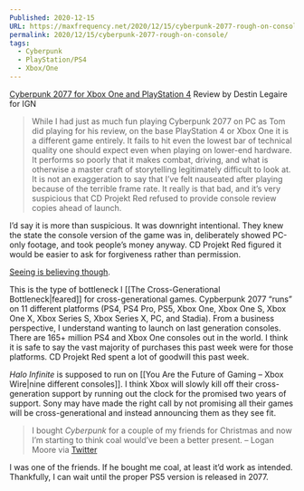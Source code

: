 ```yaml
---
Published: 2020-12-15
URL: https://maxfrequency.net/2020/12/15/cyberpunk-2077-rough-on-console/
permalink: 2020/12/15/cyberpunk-2077-rough-on-console/
tags:
  - Cyberpunk
  - PlayStation/PS4
  - Xbox/One
---
```

[Cyberpunk 2077 for Xbox One and PlayStation 4](https://www.ign.com/articles/cyberpunk-2077-for-xbox-one-and-playstation-4-review) Review by Destin Legaire for IGN

> While I had just as much fun playing Cyberpunk 2077 on PC as Tom did playing for his review, on the base PlayStation 4 or Xbox One it is a different game entirely. It fails to hit even the lowest bar of technical quality one should expect even when playing on lower-end hardware. It performs so poorly that it makes combat, driving, and what is otherwise a master craft of storytelling legitimately difficult to look at. It is not an exaggeration to say that I’ve felt nauseated after playing because of the terrible frame rate. It really is that bad, and it’s very suspicious that CD Projekt Red refused to provide console review copies ahead of launch.

I’d say it is more than suspicious. It was downright intentional. They knew the state the console version of the game was in, deliberately showed PC-only footage, and took people’s money anyway. CD Projekt Red figured it would be easier to ask for forgiveness rather than permission.

[Seeing is believing though](https://youtu.be/QfpoTjUz1BY).

This is the type of bottleneck I [[The Cross-Generational Bottleneck|feared]] for cross-generational games. Cypberpunk 2077 “runs” on 11 different platforms (PS4, PS4 Pro, PS5, Xbox One, Xbox One S, Xbox One X, Xbox Series S, Xbox Series X, PC, and Stadia). From a business perspective, I understand wanting to launch on last generation consoles. There are 165+ million PS4 and Xbox One consoles out in the world. I think it is safe to say the vast majority of purchases this past week were for those platforms. CD Projekt Red spent a lot of goodwill this past week.

*Halo Infinite* is supposed to run on [[You Are the Future of Gaming – Xbox Wire|nine different consoles]]. I think Xbox will slowly kill off their cross-generation support by running out the clock for the promised two years of support. Sony may have made the right call by not promising all their games will be cross-generational and instead announcing them as they see fit.

> I bought *Cyberpunk* for a couple of my friends for Christmas and now I’m starting to think coal would’ve been a better present.
> – Logan Moore via [Twitter](https://twitter.com/MooreMan12/status/1338644278558519297)

I was one of the friends. If he bought me coal, at least it’d work as intended. Thankfully, I can wait until the proper PS5 version is released in 2077.
